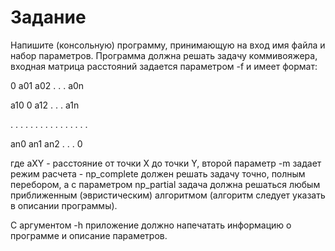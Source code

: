 # Задание

Напишите (консольную) программу, принимающую на вход имя файла и набор
параметров. Программа должна решать задачу коммивояжера, входная матрица
расстояний задается параметром -f и имеет формат:

0 a01 a02 .&nbsp;.&nbsp;. a0n

a10 0 a12 .&nbsp;.&nbsp;. a1n

.&nbsp;.&nbsp;.&nbsp;.&nbsp;.&nbsp;.&nbsp;.&nbsp;.&nbsp;.&nbsp;.&nbsp;.&nbsp;.&nbsp;.&nbsp;.&nbsp;.&nbsp;.

an0 an1 an2 .&nbsp;.&nbsp;. 0

где aXY - расстояние от точки X до точки Y, второй параметр -m задает режим расчета -
np_complete должен решать задачу точно, полным перебором, а с параметром
np_partial задача должна решаться любым приближенным (эвристическим) алгоритмом
(алгоритм следует указать в описании программы).

С аргументом -h приложение должно напечатать информацию о программе и описание
параметров.
